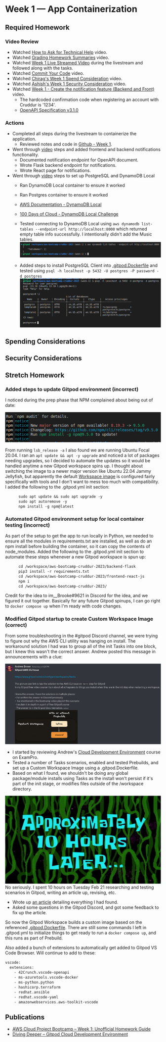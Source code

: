 # Week 1 — App Containerization

## Required Homework

### Video Review

* Watched [How to Ask for Technical Help](https://youtu.be/tDPqmwKMP7Y) video.
* Watched [Grading Homework Summaries](https://youtu.be/FKAScachFgk) video.
* Watched [Week 1 Live Streamed Video](https://www.youtube.com/live/zJnNe5Nv4tE?feature=share) during the livestream and followed along with the tasks.
* Watched [Commit Your Code](https://youtu.be/b-idMgFFcpg) video.
* Watched [Chirag's Week 1 Spend Consideration](https://youtu.be/OAMHu1NiYoI) video.
* Watched [Ashish's Week 1 Security Consideration](https://youtu.be/OjZz4D0B-cA) video.
* Watched [Week 1 - Create the notification feature (Backend and Front)](https://youtu.be/k-_o0cCpksk) video.
  * The hardcoded confirmation code when registering an account with Cruddur is '1234'.
  * [OpenAPI Specification v3.1.0](https://spec.openapis.org/oas/v3.1.0)

### Actions

* Completed all steps during the livestream to containerize the application.
  * Reviewed notes and code in [Github - Week 1](https://github.com/omenking/aws-bootcamp-cruddur-2023/blob/week-1/journal/week1.md).
* Went through [video](https://youtu.be/k-_o0cCpksk) steps and added frontend and backend notifications functionality.
  * Documented notification endpoint for OpenAPI document.
  * Wrote Flask backend endpoint for notifications.
  * Wrote React page for notifications. 
* Went through [video](https://youtu.be/CbQNMaa6zTg) steps to set up PostgreSQL and DynamoDB Local
  * Ran DynamoDB Local container to ensure it worked
  * Ran Postgres container to ensure it worked  
  * [AWS Documentation - DynamoDB Local](https://docs.aws.amazon.com/amazondynamodb/latest/developerguide/DynamoDBLocal.DownloadingAndRunning.html)
  * [100 Days of Cloud - DynamoDB Local Challenge](https://github.com/100DaysofCloud/challenge-dynamodb-local)

  * Tested connecting to DynamoDB Local using ```aws dynamodb list-tables --endpoint-url http://localhost:8000``` which returned empty table info successfully.  I intentionally didn't add the Music tables.
    ![image](../_docs/assets/week1/DynamoDBTest.png)  

  * Added steps to install PostgreSQL Client into [.gitpod.Dockerfile](../.gitpod.Dockerfile) and tested using ```psql -h localhost -p 5432 -U postgres -P password -d postgres```
    ![image](../_docs/assets/week1/PostgresClientTest.png)

## Spending Considerations

## Security Considerations

## Stretch Homework

### Added steps to update Gitpod environment (incorrect)

I noticed during the prep phase that NPM complained about being out of date:

![image](../_docs/assets/week1/NPM_Update.png)

From running ```lsb_release -a``` I also found we are running Ubuntu Focal 20.04.  I ran an ```apt update && apt -y upgrade``` and noticed a lot of packages needing upgrades, so I decided to automate the updates so it would be handled anytime a new Gitpod workspace spins up.  I thought about switching the image to a newer major version like Ubuntu 22.04 Jammy Jellyfish, but apparently the default [Workspace image](https://www.gitpod.io/docs/configure/workspaces/workspace-image) is configured fairly specifically with tools and I don't want to mess too much with compatibility.  I added the following to the .gitpod.yml init section:

```
      sudo apt update && sudo apt upgrade -y
      sudo apt autoremove -y    
      npm install -g npm@latest      
```

### Automated Gitpod environment setup for local container testing (incorrect)

As part of the setup to get the app to run locally in Python, we needed to ensure all the modules in requirements.txt are installed, as well as do an npm install before building the container, so it can copy the contents of node_modules.
Added the following to the .gitpod.yml init section to automate these steps whenever a new Gitpod workspace is spun up:

```
      cd /workspace/aws-bootcamp-cruddur-2023/backend-flask
      pip3 install -r requirements.txt
      cd /workspace/aws-bootcamp-cruddur-2023/frontend-react-js
      npm i
      cd /workspace/aws-bootcamp-cruddur-2023/     
```
Credit for the idea to im__Brooke#9621 in Discord for the idea, and we figured it out together.
Basically for any future Gitpod spinups, I can go right to ```docker compose up``` when I'm ready with code changes.

### Modified Gitpod startup to create Custom Workspace Image (correct)

From some troubleshooting in the #gitpod Discord channel, we were trying to figure out why the AWS CLI utility was hanging on install.  The workaround solution I had was to group all of the init Tasks into one block, but I knew this wasn't the correct answer.  Andrew posted this message in announcements with a clue:

![image](../_docs/assets/week1/GitpodAnnouncementHint.png)

* I started by reviewing Andrew's [Cloud Development Environment](https://www.exampro.co/exp-cde-01) course on ExamPro.
* Tested a number of Tasks scenarios, enabled and tested Prebuilds, and set up a Custom Workspace Image using a .gitpod.Dockerfile.
* Based on what I found, we shouldn't be doing any global package/module installs using Tasks as the install won't persist if it's part of the init stage, or modifies files outside of the /workspace directory.

![image](../_docs/assets/week1/10hourslater.jpg)
No seriously. I spent 10 hours on Tuesday Feb 21 researching and testing scenarios in Gitpod, writing an article up, revising, etc.

* Wrote up [an article](https://www.linuxtek.ca/2023/02/21/diving-deeper-gitpod-cloud-development-environment/) detailing everything I had found.
* Asked some questions in the Gitpod Discord, and got some feedback to fix up the article.

So now the Gitpod Workspace builds a custom image based on the referenced [.gitpod.Dockerfile](../.gitpod.Dockerfile).  There are still some commands I left in .gitpod.yml to initialize things to get ready to run a ```docker compose up```, and this runs as part of Prebuild.

Also added a bunch of extensions to automatically get added to Gitpod VS Code Browser.  Will continue to add to these:

```
vscode:
  extensions:
    - 42Crunch.vscode-openapi
    - ms-azuretools.vscode-docker
    - ms-python.python
    - hashicorp.terraform
    - redhat.ansible
    - redhat.vscode-yaml
    - amazonwebservices.aws-toolkit-vscode
```

## Publications

* [AWS Cloud Project Bootcamp – Week 1: Unofficial Homework Guide](https://www.linuxtek.ca/2023/02/18/aws-cloud-project-bootcamp-week-1-unofficial-homework-guide/)
* [Diving Deeper – Gitpod Cloud Development Environment](https://www.linuxtek.ca/2023/02/21/diving-deeper-gitpod-cloud-development-environment/)

